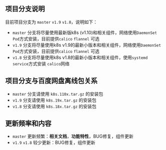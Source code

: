 ## 项目分支说明

目前项目分支为 `master` `v1.9` `v1.8`，说明如下：

- `master` 分支将尽量使用最新版k8s (v1.10)和相关组件，网络使用`DaemonSet Pod`方式安装，目前提供`calico` `flannel` 可选
- `v1.9` 分支将尽量使用k8s v1.9的最新小版本和相关组件，网络使用`DaemonSet Pod`方式安装，目前提供`calico` `flannel` 可选
- `v1.8` 分支将尽量使用k8s v1.8的最新小版本和相关组件，使用`systemd service`方式安装 `calico`网络

## 项目分支与百度网盘离线包关系

- `master` 分支请使用 `k8s.110x.tar.gz` 的安装包
- `v1.9` 分支请使用 `k8s.19x.tar.gz` 的安装包
- `v1.8` 分支请使用 `k8s.18x.tar.gz` 的安装包

## 更新频率和内容 

- `master` 更新频繁：**相关文档**，**功能特性**，BUG修复，组件更新
- `v1.9` `v1.8` 较少更新：BUG修复，组件更新
